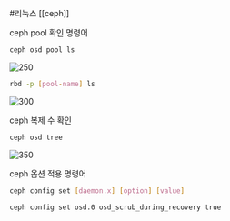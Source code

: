 #리눅스 
[[ceph]]

ceph pool 확인 명령어

``` bash
ceph osd pool ls
```
![250](https://i.imgur.com/yr6tRmG.png)
``` bash
rbd -p [pool-name] ls
```
![300](https://i.imgur.com/qeCMN7Y.png)

ceph 복제 수 확인
``` bash
ceph osd tree
```
![350](https://i.imgur.com/EtnB2PK.png)

ceph 옵션 적용 명령어
``` bash
ceph config set [daemon.x] [option] [value] 

ceph config set osd.0 osd_scrub_during_recovery true
```


``` bash

```

``` bash

```

``` bash

```

``` bash

```

``` bash

```

``` bash

```

``` bash

```
